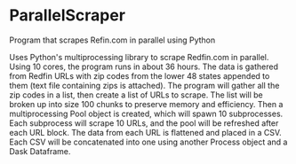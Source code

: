 # ParallelScraper
Program that scrapes Refin.com in parallel using Python

Uses Python's multiprocessing library to scrape Redfin.com in parallel. Using 10 cores, the program runs in about 36 hours. 
The data is gathered from Redfin URLs with zip codes from the lower 48 states appended to them (text file containing zips is attached).
The program will gather all the zip codes in a list, then create a list of URLs to scrape. The list will be broken up into size 100 chunks to preserve memory and efficiency.
Then a multiprocessing Pool object is created, which will spawn 10 subprocesses. Each subprocess will scrape 10 URLs, and the pool will be refreshed after each URL block.
The data from each URL is flattened and placed in a CSV. Each CSV will be concatenated into one using another Process object and a Dask Dataframe. 
